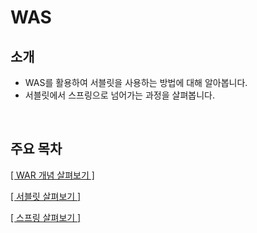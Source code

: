 # WAS

## 소개

- WAS를 활용하여 서블릿을 사용하는 방법에 대해 알아봅니다.
- 서블릿에서 스프링으로 넘어가는 과정을 살펴봅니다.

<br>

## 주요 목차

[[ WAR 개념 살펴보기 ]](https://github.com/woosungkim0123/spring-jpa-deep-dive/tree/master/spring_evolution/was/notion/war)

[[ 서블릿 살펴보기 ]](https://github.com/woosungkim0123/spring-jpa-deep-dive/tree/master/spring_evolution/was/notion/servlet)

[[ 스프링 살펴보기 ]](https://github.com/woosungkim0123/spring-jpa-deep-dive/tree/master/spring_evolution/was/notion/spring)